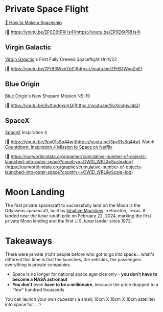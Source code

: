# Private Space Flight

[📗 How to Make a Spaceship](http://www.julianguthriesf.com/how-to-make-a-spaceship.html)

[🔗 https://youtu.be/EP0D6tPRHs4](https://youtu.be/EP0D6tPRHs4)

## Virgin Galactic

[Virgin Galactic](https://www.virgingalactic.com/)'s First Fully Crewed Spaceflight Unity22

[🔗 https://youtu.be/ZPrB3WvnZpE](https://youtu.be/ZPrB3WvnZpE)

## Blue Origin

[Blue Origin](https://www.blueorigin.com/)'s New Shepard Mission NS-19

[🔗 https://youtu.be/SvXmdgvcjkQ](https://youtu.be/SvXmdgvcjkQ)

## SpaceX

[SpaceX](https://www.spacex.com/updates/inspiration4/index.html) Inspiration 4

[🔗 https://youtu.be/3pv01sSq44w](https://youtu.be/3pv01sSq44w)
Watch [Countdown: Inspiration 4 Mission to Space on Netflix](https://www.netflix.com/title/81441273)

[🔗 https://ourworldindata.org/grapher/cumulative-number-of-objects-launched-into-outer-space?country=~OWID_WRL&yScale=log](https://ourworldindata.org/grapher/cumulative-number-of-objects-launched-into-outer-space?country=~OWID_WRL&yScale=log)

# Moon Landing

The first private spacecraft to successfully land on the Moon is the Odysseus spacecraft, built by [Intuitive Machines](https://www.intuitivemachines.com/) in Houston, Texas. It landed near the lunar south pole on February 22, 2024, marking the first private Moon landing and the first U.S. lunar lander since 1972.

# Takeaways

There were private (rich) people before who got to go into space... what's different this time is that the launches, the vehicles, the passengers everything is private companies.

* Space is no longer for national space agencies only - **you don't have to become a NASA astronaut**
* **You don't** even **have to be a millionaire**, because the price dropped to a "few" hundred thousands

You can launch your own _cubesat_ ( a small, 10cm X 10cm X 10cm satellite) into space for ... ?
